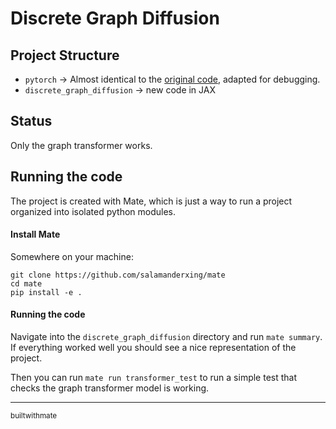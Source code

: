 # Discrete Graph Diffusion

## Project Structure

- `pytorch` $\rightarrow$ Almost identical to the [original code](https://github.com/cvignac/DiGress), adapted for debugging.
- `discrete_graph_diffusion` $\rightarrow$ new code in JAX

## Status

Only the graph transformer works.

## Running the code

The project is created with Mate, which is just a way to run a project organized into isolated python modules.

#### Install Mate

Somewhere on your machine:
```
git clone https://github.com/salamanderxing/mate
cd mate
pip install -e .
```

#### Running the code
Navigate into the `discrete_graph_diffusion` directory and run `mate summary`. If everything worked well you should see a nice representation of the project. 

Then you can run `mate run transformer_test` to run a simple test that checks the graph transformer model is working.

---

<small>builtwithmate</small>
